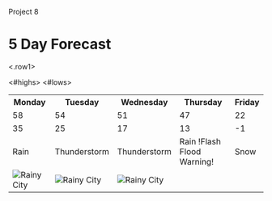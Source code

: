 Project 8 <!DOCTYPE html>

<html>
<head>  <h1> 5 Day Forecast </h1> 

</head>
<head> <link rel="stylesheet" type="text/css" href="project8/style.css" > </head>
<body> 
<table style="width:100%">



<.row1> <tr>
  <th> Monday </th>
  <th> Tuesday </th>
  <th> Wednesday </th>
  <th> Thursday </th>
  <th> Friday </th>
</tr>
</.row1>


<tr>
  <#highs><td> 58 </td>
  <td> 54 </td>
  <td> 51 </td>
  <td> 47 </td>
  <td> 22 </td></#highs>
</tr>



<tr>
  <#lows><td> 35 </td>
  <td> 25 </td>
  <td> 17 </td>
  <td> 13 </td>
  <td> -1 </td></#lows>
</tr>



<tr>
  <td> Rain </td>
  <td> Thunderstorm </td>
  <td> Thunderstorm </td>
  <td> Rain !Flash Flood Warning! </td>
  <td> Snow </td>
</tr>



<tr>
  <td>  <img src="rainyday.jpg" alt="Rainy City" >   </td>
  <td>  <img src="rainyday.jpg" alt="Rainy City" >   </td>
  <td>  <img src="rainyday.jpg" alt="Rainy City" >   </td>
  <td>  <img class=" " src=" " >   </td>
  <td>  <img class=" " src=" " >   </td>
</tr>

</table>

</body>

</html>

